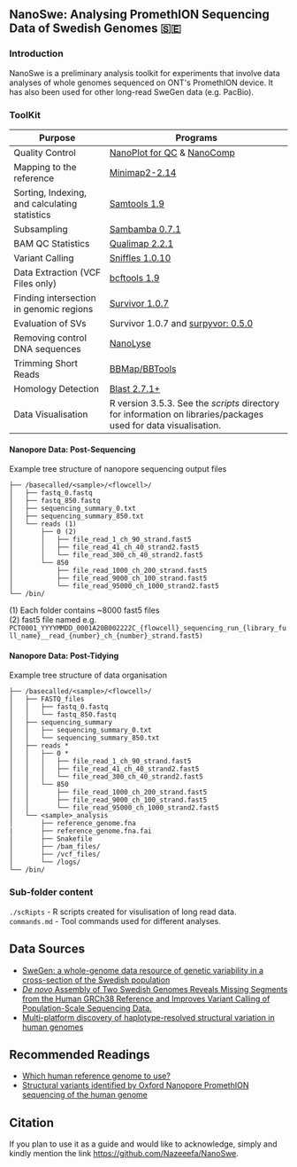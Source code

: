 ## NanoSwe: Analysing PromethION Sequencing Data of Swedish Genomes 🇸🇪

### Introduction

NanoSwe is a preliminary analysis toolkit for experiments that involve data analyses of whole genomes sequenced on ONT's PromethION device. It has also been used for other long-read SweGen data (e.g. PacBio).

### ToolKit

|Purpose |Programs|
|---------|-----|
|Quality Control| [NanoPlot for QC](https://github.com/wdecoster/NanoPlot) & [NanoComp](https://github.com/wdecoster/nanocomp)|
|Mapping to the reference|[Minimap2-2.14](https://github.com/lh3/minimap2)|
|Sorting, Indexing, and calculating statistics | [Samtools 1.9](https://github.com/samtools/samtools)|
|Subsampling | [Sambamba 0.7.1](https://github.com/biod/sambamba)|
| BAM QC Statistics | [Qualimap 2.2.1](https://github.com/scchess/Qualimap)|
|Variant Calling|[Sniffles 1.0.10](https://github.com/fritzsedlazeck/Sniffles)|
|Data Extraction (VCF Files only)|[bcftools 1.9](https://samtools.github.io/bcftools/bcftools.html)|
|Finding intersection in genomic regions| [Survivor 1.0.7](https://github.com/fritzsedlazeck/SURVIVOR) |
|Evaluation of SVs | Survivor 1.0.7 and [surpyvor: 0.5.0](https://github.com/wdecoster/surpyvor)|
|Removing control DNA sequences | [NanoLyse](https://github.com/wdecoster/nanolyse)|
|Trimming Short Reads | [BBMap/BBTools](https://github.com/BioInfoTools/BBMap)
|Homology Detection| [Blast 2.7.1+](https://blast.ncbi.nlm.nih.gov/Blast.cgi?CMD=Web&PAGE_TYPE=BlastDocs&DOC_TYPE=Download) |
|Data Visualisation| R version 3.5.3. See the *scripts* directory for information on libraries/packages used for data visualisation.|

#### Nanopore Data: Post-Sequencing 
Example tree structure of nanopore sequencing output files
```
├── /basecalled/<sample>/<flowcell>/
│   ├── fastq_0.fastq
│   ├── fastq_850.fastq
│   ├── sequencing_summary_0.txt
│   ├── sequencing_summary_850.txt
│   └── reads (1)
│       ├── 0 (2)
│       │   ├── file_read_1_ch_90_strand.fast5
│       │   ├── file_read_41_ch_40_strand2.fast5
│       │   └── file_read_300_ch_40_strand2.fast5
│       └── 850
│           ├── file_read_1000_ch_200_strand.fast5
│           ├── file_read_9000_ch_100_strand.fast5
│           └── file_read_95000_ch_1000_strand2.fast5
└── /bin/
```

(1) Each folder contains ~8000 fast5 files <br>
(2) fast5 file named e.g. ```PCT0001_YYYYMMDD_0001A20B002222C_{flowcell}_sequencing_run_{library_full_name}__read_{number}_ch_{number}_strand.fast5)```

#### Nanopore Data: Post-Tidying 
Example tree structure of data organisation
```
├── /basecalled/<sample>/<flowcell>/
│   ├── FASTQ_files
│   │   ├── fastq_0.fastq
│   │   └── fastq_850.fastq
│   ├── sequencing_summary
│   │   ├── sequencing_summary_0.txt
│   │   └── sequencing_summary_850.txt
│   ├── reads *
│   │   ├── 0 *
│   │   │   ├── file_read_1_ch_90_strand.fast5
│   │   │   ├── file_read_41_ch_40_strand2.fast5
│   │   │   └── file_read_300_ch_40_strand2.fast5
│   │   └── 850
│   │       ├── file_read_1000_ch_200_strand.fast5
│   │       ├── file_read_9000_ch_100_strand.fast5
│   │       └── file_read_95000_ch_1000_strand2.fast5
│   └── <sample>_analysis
│       ├── reference_genome.fna
|       ├── reference_genome.fna.fai
│       ├── Snakefile
│       ├── /bam_files/
│       ├── /vcf_files/
│       └── /logs/
└── /bin/
```

### Sub-folder content

`./scRipts` - R scripts created for visulisation of long read data. <br>
`commands.md` - Tool commands used for different analyses.

## Data Sources
- [SweGen: a whole-genome data resource of genetic variability in a cross-section of the Swedish population](https://www.nature.com/articles/ejhg2017130)
- [*De novo* Assembly of Two Swedish Genomes Reveals Missing Segments from the Human GRCh38 Reference and Improves Variant Calling of Population-Scale Sequencing Data.](https://www.mdpi.com/2073-4425/9/10/486)
- [Multi-platform discovery of haplotype-resolved structural variation in human genomes](https://www.nature.com/articles/s41467-018-08148-z)

## Recommended Readings
- [Which human reference genome to use?](https://lh3.github.io/2017/11/13/which-human-reference-genome-to-use)
- [Structural variants identified by Oxford Nanopore PromethION sequencing of the human genome](https://genome.cshlp.org/content/early/2019/06/26/gr.244939.118.abstract)

## Citation
If you plan to use it as a guide and would like to acknowledge, simply and kindly mention the link https://github.com/Nazeeefa/NanoSwe.
